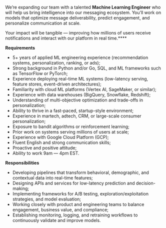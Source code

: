 We’re expanding our team with a talented **Machine Learning Engineer** who
will help us bring intelligence into our messaging ecosystem. You’ll work on
models that optimize message deliverability, predict engagement, and
personalize communication at scale.

Your impact will be tangible — improving how millions of users receive
notifications and interact with our platform in real time.****

**Requirements**

  * 5+ years of applied ML engineering experience (recommendation systems, personalization, ranking, or ads);
  * Strong background in Python and/or Go, SQL, and ML frameworks such as TensorFlow or PyTorch;
  * Experience deploying real-time ML systems (low-latency serving, feature stores, event-driven architectures);
  * Familiarity with cloud ML platforms (Vertex AI, SageMaker, or similar);
  * Experience with data warehouses (BigQuery, Snowflake, Redshift);
  * Understanding of multi-objective optimization and trade-offs in personalization;
  * Ability to thrive in a fast-paced, startup-style environment;
  * Experience in martech, adtech, CRM, or large-scale consumer personalization;
  * Exposure to bandit algorithms or reinforcement learning;
  * Prior work on systems serving millions of users at scale;
  * Experience with Google Cloud Platform (GCP);
  * Fluent English and strong communication skills;
  * Proactive and positive attitude;
  * Ability to work 9am — 4pm EST.

**Responsibilities**

  * Developing pipelines that transform behavioral, demographic, and contextual data into real-time features;
  * Designing APIs and services for low-latency prediction and decision-making;
  * Implementing frameworks for A/B testing, exploration/exploitation strategies, and model evaluation;
  * Working closely with product and engineering teams to balance engagement, business value, and compliance;
  * Establishing monitoring, logging, and retraining workflows to continuously validate and improve models.